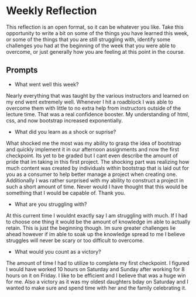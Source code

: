 # Weekly Reflection
This reflection is an open format, so it can be whatever you like. Take this opportunity to write a bit on some of the things you have learned this week, or some of the things that you are still struggling with, identify some challenges you had at the beginning of the week that you were able to overcome, or just generally how you are feeling at this point in the course.

## Prompts
- What went well this week?

Nearly everything that was taught by the various instructors and learned on my end went extremely well. Whenever I hit a roadblock I was able to overcome them with little to no extra help from instructors outside of the lecture time. That was a real confidence booster. My understanding of html, css, and now bootstrap increased exponentially.

- What did you learn as a shock or suprise?

What shocked me the most was my ability to grasp the idea of bootstrap and quickly implement it in our afternoon assignments and now the first checkpoint. Its yet to be graded but I cant even describe the amount of pride that im taking in this first project. The shocking part was realizing how much content was created by individuals within bootstrap that is laid out for you as a consumer to help better manage a project when creating one. Additionally I was rather surprised with my ability to construct a project in such a short amount of time. Never would I have thought that this would be something that I would be capable of. Thank you.

- What are you struggling with?

At this current time I wouldnt exactly say I am struggling with much. If I had to choose one thing it would be the amount of knowledge im able to actually retain. This is just the beginning though. Im sure greater challenges lie ahead however if im able to soak up the knowledge spread to me I believe struggles will never be scary or too difficult to overcome.

- What would you count as a victory?

The amount of time I had to utilize to complete my first checkpoint. I figured I would have worked 10 hours on Saturday and Sunday after working for 8 hours on it on Friday. I like to be efficient and I believe that was a huge win for me. Also a victory as it was my oldest daughters bday on Saturday and I wanted to make sure and spend time with her and the family celebrating it. 